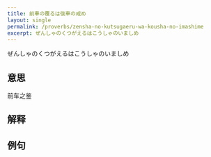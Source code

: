 ```yaml
---
title: 前車の覆るは後車の戒め
layout: single
permalink: /proverbs/zensha-no-kutsugaeru-wa-kousha-no-imashime
excerpt: ぜんしゃのくつがえるはこうしゃのいましめ
---
```


ぜんしゃのくつがえるはこうしゃのいましめ

## 意思

前车之鉴

## 解释

## 例句


